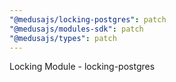 ```yaml
---
"@medusajs/locking-postgres": patch
"@medusajs/modules-sdk": patch
"@medusajs/types": patch
---
```


Locking Module - locking-postgres
